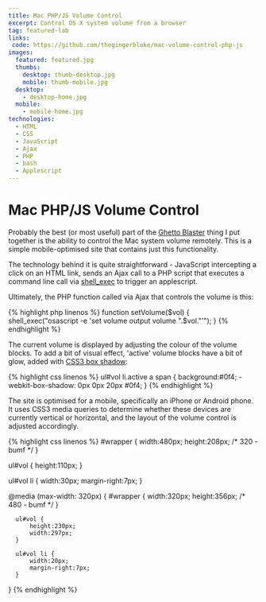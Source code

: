 ```yaml
---
title: Mac PHP/JS Volume Control
excerpt: Control OS X system volume from a browser
tag: featured-lab
links:
 code: https://github.com/thegingerbloke/mac-volume-control-php-js
images:
  featured: featured.jpg
  thumbs:
    desktop: thumb-desktop.jpg
    mobile: thumb-mobile.jpg
  desktop:
    - desktop-home.jpg
  mobile:
    - mobile-home.jpg
technologies:
  - HTML
  - CSS
  - JavaScript
  - Ajax
  - PHP
  - bash
  - Applescript
---
```


# Mac PHP/JS Volume Control

Probably the best (or most useful) part of the [Ghetto Blaster](http://petegoodman.com/labs/ghetto-blaster-php-js-soundboard/) thing I put together is the ability to control the Mac system volume remotely.  This is a simple mobile-optimised site that contains just this functionality.

The technology behind it is quite straightforward - JavaScript intercepting a click on an HTML link, sends an Ajax call to a PHP script that executes a command line call via [shell_exec](http://php.net/manual/en/function.shell-exec.php) to trigger an applescript.

Ultimately, the PHP function called via Ajax that controls the volume is this:

{% highlight php linenos %}
function setVolume($vol) {
    shell_exec("osascript -e 'set volume output volume ".$vol."'");
}
{% endhighlight %}

The current volume is displayed by adjusting the colour of the volume blocks.  To add a bit of visual effect, 'active' volume blocks have a bit of glow, added with [CSS3 box shadow](http://www.css3.info/preview/box-shadow/):

{% highlight css linenos %}
ul#vol li.active a span {
    background:#0f4;
    -webkit-box-shadow: 0px 0px 20px #0f4;
}
{% endhighlight %}

The site is optimised for a mobile, specifically an iPhone or Android phone.  It uses CSS3 media queries to determine whether these devices are currently vertical or horizontal, and the layout of the volume control is adjusted accordingly.

{% highlight css linenos %}
  #wrapper {
      width:480px;
      height:208px; /* 320 - bumf */
  }

  ul#vol {
      height:110px;
  }

  ul#vol li {
      width:30px;
      margin-right:7px;
  }


  @media (max-width: 320px) {
      #wrapper {
          width:320px;
          height:356px; /* 480 - bumf */
      }

      ul#vol {
          height:230px;
          width:297px;
      }

      ul#vol li {
          width:20px;
          margin-right:7px;
      }
  }
{% endhighlight %}

